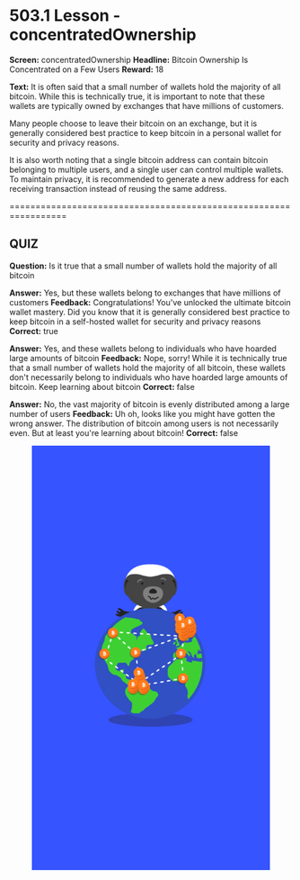 # 503.1 Lesson - concentratedOwnership

**Screen:** concentratedOwnership
**Headline:** Bitcoin Ownership Is Concentrated on a Few Users
**Reward:** 18

**Text:** It is often said that a small number of wallets hold the majority of all bitcoin. While this is technically true, it is important to note that these wallets are typically owned by exchanges that have millions of customers.

Many people choose to leave their bitcoin on an exchange, but it is generally considered best practice to keep bitcoin in a personal wallet for security and privacy reasons.

It is also worth noting that a single bitcoin address can contain bitcoin belonging to multiple users, and a single user can control multiple wallets. To maintain privacy, it is recommended to generate a new address for each receiving transaction instead of reusing the same address.


=================================================================

## QUIZ

**Question:** Is it true that a small number of wallets hold the majority of all bitcoin

**Answer:** Yes, but these wallets belong to exchanges that have millions of customers
**Feedback:** Congratulations! You&#x27;ve unlocked the ultimate bitcoin wallet mastery. Did you know that it is generally considered best practice to keep bitcoin in a self-hosted wallet for security and privacy reasons
**Correct:** true

**Answer:** Yes, and these wallets belong to individuals who have hoarded large amounts of bitcoin
**Feedback:** Nope, sorry! While it is technically true that a small number of wallets hold the majority of all bitcoin, these wallets don&#x27;t necessarily belong to individuals who have hoarded large amounts of bitcoin. Keep learning about bitcoin
**Correct:** false

**Answer:** No, the vast majority of bitcoin is evenly distributed among a large number of users
**Feedback:** Uh oh, looks like you might have gotten the wrong answer. The distribution of bitcoin among users is not necessarily even. But at least you&#x27;re learning about bitcoin!
**Correct:** false


<figure><img src="../.gitbook/assets/503-01.png" alt=""><figcaption></figcaption></figure>

